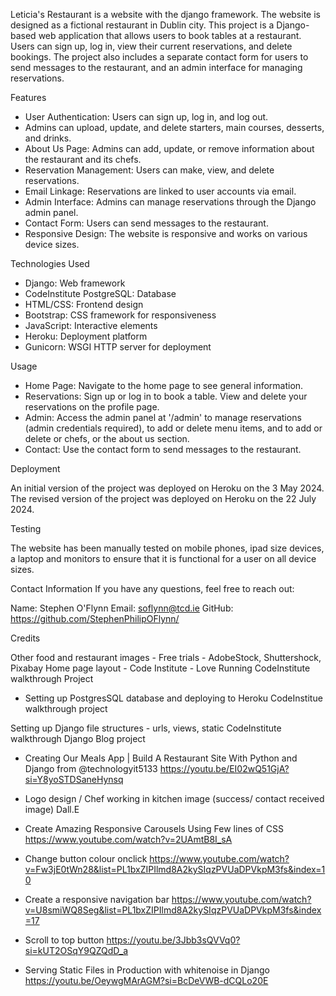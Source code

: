 Leticia's Restaurant is a website with the django framework. The website is designed as a fictional restaurant in Dublin city.
This project is a Django-based web application that allows users to book tables at a restaurant. Users can sign up, log in, view their current reservations, and delete bookings. The project also includes a separate contact form for users to send messages to the restaurant, and an admin interface for managing reservations.

Features

- User Authentication: Users can sign up, log in, and log out.
- Admins can upload, update, and delete starters, main courses, desserts, and drinks.
- About Us Page: Admins can add, update, or remove information about the restaurant and its chefs.
- Reservation Management: Users can make, view, and delete reservations.
- Email Linkage: Reservations are linked to user accounts via email.
- Admin Interface: Admins can manage reservations through the Django admin panel.
- Contact Form: Users can send messages to the restaurant.
- Responsive Design: The website is responsive and works on various device sizes.

Technologies Used

- Django: Web framework
- CodeInstitute PostgreSQL: Database
- HTML/CSS: Frontend design
- Bootstrap: CSS framework for responsiveness
- JavaScript: Interactive elements
- Heroku: Deployment platform
- Gunicorn: WSGI HTTP server for deployment

Usage
- Home Page: Navigate to the home page to see general information.
- Reservations: Sign up or log in to book a table. View and delete your reservations on the profile page.
- Admin: Access the admin panel at '/admin' to manage reservations (admin credentials required), to add or delete menu items, and to add or delete or chefs, or the about us section.
- Contact: Use the contact form to send messages to the restaurant.

Deployment

An initial version of the project was deployed on Heroku on the 3 May 2024.
The revised version of the project was deployed on Heroku on the 22 July 2024. 

Testing 

The website has been manually tested on mobile phones, ipad size devices, a laptop and monitors to ensure that it is functional for a user on all device sizes.

Contact Information
If you have any questions, feel free to reach out:

Name: Stephen O'Flynn
Email: soflynn@tcd.ie
GitHub: https://github.com/StephenPhilipOFlynn/

Credits

Other food and restaurant images - Free trials - AdobeStock, Shuttershock, Pixabay
Home page layout - Code Institute - Love Running CodeInstitute walkthrough Project

- Setting up PostgresSQL database and deploying to Heroku
CodeInstitue walkthrough project

Setting up Django file structures - urls, views, static
CodeInstitute walkthrough Django Blog project
- Creating Our Meals App | Build A Restaurant Site With Python and Django from @technologyit5133
https://youtu.be/EI02wQ51GjA?si=Y8yoSTDSaneHynsq

- Logo design / Chef working in kitchen image (success/ contact received image)
Dall.E

-	Create Amazing Responsive Carousels Using Few lines of CSS 
https://www.youtube.com/watch?v=2UAmtB8I_sA

- Change button colour onclick
https://www.youtube.com/watch?v=Fw3jE0tWn28&list=PL1bxZIPIlmd8A2kySIqzPVUaDPVkpM3fs&index=10

- Create a responsive navigation bar
https://www.youtube.com/watch?v=U8smiWQ8Seg&list=PL1bxZIPIlmd8A2kySIqzPVUaDPVkpM3fs&index=17

- Scroll to top button
https://youtu.be/3Jbb3sQVVq0?si=kUT2OSqY9QZQdD_a

- Serving Static Files in Production with whitenoise in Django
https://youtu.be/OeywgMArAGM?si=BcDeVWB-dCQLo20E



